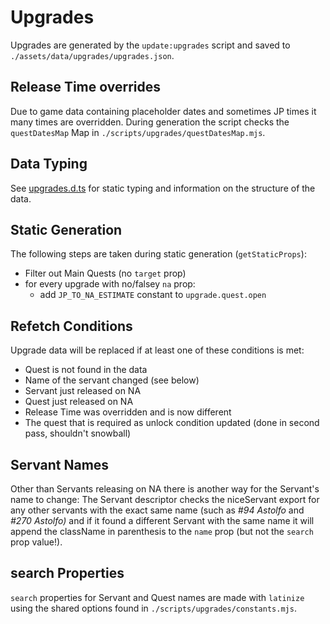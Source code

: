 # Upgrades

Upgrades are generated by the `update:upgrades` script and saved to `./assets/data/upgrades/upgrades.json`.

## Release Time overrides

Due to game data containing placeholder dates and sometimes JP times it many times are overridden. During generation the script checks the `questDatesMap` Map in `./scripts/upgrades/questDatesMap.mjs`.

## Data Typing

See [upgrades.d.ts](../assets/data/upgrades/upgrades.d.ts) for static typing and information on the structure of the data.

## Static Generation

The following steps are taken during static generation (`getStaticProps`):

- Filter out Main Quests (no `target` prop)
- for every upgrade with no/falsey `na` prop:
  - add `JP_TO_NA_ESTIMATE` constant to `upgrade.quest.open`

## Refetch Conditions

Upgrade data will be replaced if at least one of these conditions is met:

- Quest is not found in the data
- Name of the servant changed (see below)
- Servant just released on NA
- Quest just released on NA
- Release Time was overridden and is now different
- The quest that is required as unlock condition updated (done in second pass, shouldn't snowball)

## Servant Names

Other than Servants releasing on NA there is another way for the Servant's name to change: The Servant descriptor checks the niceServant export for any other servants with the exact same name (such as _#94 Astolfo_ and _#270 Astolfo)_ and if it found a different Servant with the same name it will append the className in parenthesis to the `name` prop (but not the `search` prop value!).

## search Properties

`search` properties for Servant and Quest names are made with `latinize` using the shared options found in `./scripts/upgrades/constants.mjs`.
